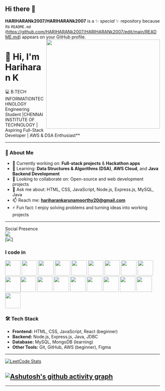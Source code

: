## Hi there 👋
**HARIHARANk2007/HARIHARANk2007** is a ✨ _special_ ✨ repository because its `README.md` (https://github.com/HARIHARANk2007/HARIHARANk2007/edit/main/README.md) appears on your GitHub profile.
<img align="right" width="370" height="290" src="https://i.pinimg.com/originals/47/f0/34/47f0342cec72b800463bf003eac1257e.gif">

# 👋 Hi, I'm Hariharan K

💻 B.TECH INFORMATIONTECHNOLOGY Engineering Student |CHENNAI INSTITUTE OF TECHNOLOGY | Aspiring Full-Stack Developer | AWS & DSA Enthusiast**  

---

### 🚀 About Me
- 🔭 Currently working on: **Full-stack projects** & **Hackathon apps**
- 🌱 Learning: **Data Structures & Algorithms (DSA)**, **AWS Cloud**, and **Java Backend Development**
- 👯 Looking to collaborate on: Open-source and web development projects
- 💬 Ask me about: HTML, CSS, JavaScript, Node.js, Express.js, MySQL, Java
- 📫 Reach me: **hariharankarunamoorthy20@gmail.com**
- ⚡ Fun fact: I enjoy solving problems and turning ideas into working projects

---
Social Presence
 <br /> [<img src="https://img.shields.io/badge/LinkedIn-0077B5?style=for-the-badge&logo=linkedin&logoColor=white" />](www.linkedin.com/in/hariharan2007) <br/> [<img src="https://img.shields.io/badge/instagram-d62976?style=for-the-badge&logo=instagram&logoColor=white" />]
### I code in
<img height="50" width="50" src="https://img.icons8.com/color/48/000000/python.png" /> <img height="50" width="50" src="https://img.icons8.com/color/48/000000/c-programming.png" /> <img height="50" width="50" src="https://img.icons8.com/color/48/000000/c-plus-plus-logo.png" /> <img height="50" width="50" src="https://img.icons8.com/color/48/000000/java-coffee-cup-logo.png" /> <img height="50" width="50" src="https://img.icons8.com/color/48/000000/html-5.png" /> <img height="50" width="50" src="https://img.icons8.com/color/48/000000/css3.png" /> <img height="50" width="50" src="https://img.icons8.com/color/48/000000/sass.png"/> <img height="50" width="50" src="https://img.icons8.com/color/48/000000/bootstrap.png" />
<img height="50" width="50" src="https://img.icons8.com/color/48/000000/javascript.png"/><img height="50" width="50" src="https://img.icons8.com/color/48/000000/tensorflow.png"/><img height="50" width="50" src="https://img.icons8.com/fluent/48/000000/arduino.png"/> <img height="50" width="50" src="https://img.icons8.com/color/48/000000/react-native.png"/> <img height="50" width="50" src="https://img.icons8.com/color/48/000000/google-firebase-console.png"/> <img height="50" width="50" src="https://img.icons8.com/color/48/000000/mysql-logo.png"/> <img height="50" width="50" src="https://img.icons8.com/color/48/000000/mongodb.png"/> <img height="50" width="50" src="https://img.icons8.com/color/48/000000/nodejs.png"/> <img height="50" width="50" src="https://img.icons8.com/color/48/000000/spring-logo.png"/> <img height="50" width="50" src="https://img.icons8.com/fluency/48/000000/handlebar-mustache.png"/> <img height="50" width="50" src="https://img.icons8.com/color/48/null/graphql.png"/>
### 🛠 Tech Stack
- **Frontend:** HTML, CSS, JavaScript, React (beginner)
- **Backend:** Node.js, Express.js, Java, JDBC
- **Database:** MySQL, MongoDB (learning)
- **Other Tools:** Git, GitHub, AWS (beginner), Figma

---


[![LeetCode Stats](https://leetcard.jacoblin.cool/Hariharan_20_04_2007?theme=light&font=Noto%20Sans%20Medefaidrin&ext=contest)](https://leetcode.com/u/Hariharan_20_04_2007)

[![Ashutosh's github activity graph](https://github-readme-activity-graph.vercel.app/graph?username=HARIHARANk2007&bg_color=979fd8&color=564c9e&line=4c9e5d&point=1a1919&area=true&hide_border=true)](https://github.com/HARIHARANk2007/github-readme-activity-graph)
---

---

